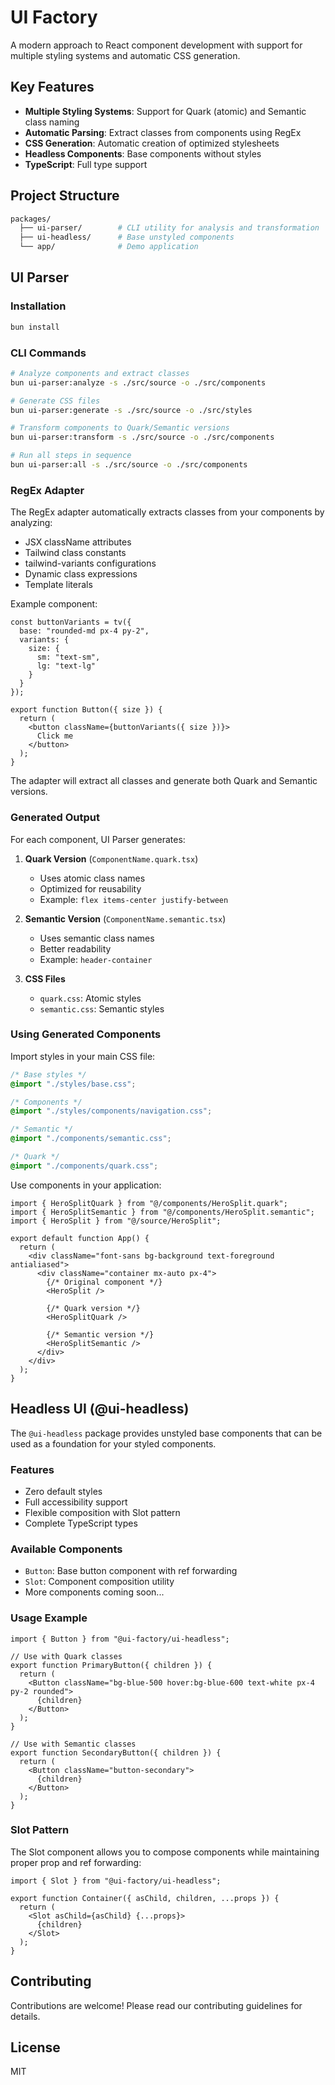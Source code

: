 # UI Factory

A modern approach to React component development with support for multiple styling systems and automatic CSS generation.

## Key Features

- **Multiple Styling Systems**: Support for Quark (atomic) and Semantic class naming
- **Automatic Parsing**: Extract classes from components using RegEx
- **CSS Generation**: Automatic creation of optimized stylesheets
- **Headless Components**: Base components without styles
- **TypeScript**: Full type support

## Project Structure

```bash
packages/
  ├── ui-parser/        # CLI utility for analysis and transformation
  ├── ui-headless/      # Base unstyled components
  └── app/              # Demo application
```

## UI Parser

### Installation

```bash
bun install
```

### CLI Commands

```bash
# Analyze components and extract classes
bun ui-parser:analyze -s ./src/source -o ./src/components

# Generate CSS files
bun ui-parser:generate -s ./src/source -o ./src/styles

# Transform components to Quark/Semantic versions
bun ui-parser:transform -s ./src/source -o ./src/components

# Run all steps in sequence
bun ui-parser:all -s ./src/source -o ./src/components
```

### RegEx Adapter

The RegEx adapter automatically extracts classes from your components by analyzing:

- JSX className attributes
- Tailwind class constants
- tailwind-variants configurations
- Dynamic class expressions
- Template literals

Example component:

```tsx
const buttonVariants = tv({
  base: "rounded-md px-4 py-2",
  variants: {
    size: {
      sm: "text-sm",
      lg: "text-lg"
    }
  }
});

export function Button({ size }) {
  return (
    <button className={buttonVariants({ size })}>
      Click me
    </button>
  );
}
```

The adapter will extract all classes and generate both Quark and Semantic versions.

### Generated Output

For each component, UI Parser generates:

1. **Quark Version** (`ComponentName.quark.tsx`)
   - Uses atomic class names
   - Optimized for reusability
   - Example: `flex items-center justify-between`

2. **Semantic Version** (`ComponentName.semantic.tsx`)
   - Uses semantic class names
   - Better readability
   - Example: `header-container`

3. **CSS Files**
   - `quark.css`: Atomic styles
   - `semantic.css`: Semantic styles

### Using Generated Components

Import styles in your main CSS file:

```css
/* Base styles */
@import "./styles/base.css";

/* Components */
@import "./styles/components/navigation.css";

/* Semantic */
@import "./components/semantic.css";

/* Quark */
@import "./components/quark.css";
```

Use components in your application:

```tsx
import { HeroSplitQuark } from "@/components/HeroSplit.quark";
import { HeroSplitSemantic } from "@/components/HeroSplit.semantic";
import { HeroSplit } from "@/source/HeroSplit";

export default function App() {
  return (
    <div className="font-sans bg-background text-foreground antialiased">
      <div className="container mx-auto px-4">
        {/* Original component */}
        <HeroSplit />
        
        {/* Quark version */}
        <HeroSplitQuark />
        
        {/* Semantic version */}
        <HeroSplitSemantic />
      </div>
    </div>
  );
}
```

## Headless UI (@ui-headless)

The `@ui-headless` package provides unstyled base components that can be used as a foundation for your styled components.

### Features

- Zero default styles
- Full accessibility support
- Flexible composition with Slot pattern
- Complete TypeScript types

### Available Components

- `Button`: Base button component with ref forwarding
- `Slot`: Component composition utility
- More components coming soon...

### Usage Example

```tsx
import { Button } from "@ui-factory/ui-headless";

// Use with Quark classes
export function PrimaryButton({ children }) {
  return (
    <Button className="bg-blue-500 hover:bg-blue-600 text-white px-4 py-2 rounded">
      {children}
    </Button>
  );
}

// Use with Semantic classes
export function SecondaryButton({ children }) {
  return (
    <Button className="button-secondary">
      {children}
    </Button>
  );
}
```

### Slot Pattern

The Slot component allows you to compose components while maintaining proper prop and ref forwarding:

```tsx
import { Slot } from "@ui-factory/ui-headless";

export function Container({ asChild, children, ...props }) {
  return (
    <Slot asChild={asChild} {...props}>
      {children}
    </Slot>
  );
}
```

## Contributing

Contributions are welcome! Please read our contributing guidelines for details.

## License

MIT